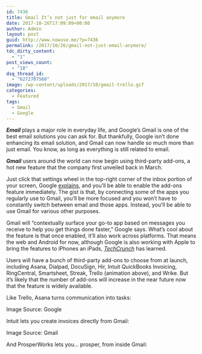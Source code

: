 ```yaml
---
id: 7436
title: Gmail It’s not just for email anymore
date: 2017-10-26T17:09:09+00:00
author: Admin
layout: post
guid: http://www.nowuse.me/?p=7436
permalink: /2017/10/26/gmail-not-just-email-anymore/
tdc_dirty_content:
  - "1"
post_views_count:
  - "18"
dsq_thread_id:
  - "6272707560"
image: /wp-content/uploads/2017/10/gmail-trello.gif
categories:
  - Featured
tags:
  - Gmail
  - Google
---
```

<em><strong>Email</strong></em> plays a major role in everyday life, and Google’s Gmail is one of the best email solutions you can ask for. But thankfully, Google isn’t done enhancing its email solution, and Gmail can now handle so much more than just email. You know, as long as everything is still related to email.

<em><strong>Gmail</strong></em> users around the world can now begin using third-party add-ons, a hot new feature that the company first unveiled back in March.

Just click that settings wheel in the top-right corner of the inbox portion of your screen, Google <a href="https://www.blog.google/products/g-suite/do-more-your-inbox-gmail-add-ons/" target="_blank" rel="nofollow noopener">explains</a>, and you’ll be able to enable the add-ons feature immediately. The gist is that, by connecting some of the apps you regularly use to Gmail, you’ll be more focused and you won’t have to constantly switch between email and those apps. Instead, you’ll be able to use Gmail for various other purposes.

Gmail will “contextually surface your go-to app based on messages you receive to help you get things done faster,” Google says. What’s cool about the feature is that once enabled, it’ll also work across platforms. That means the web and Android for now, although Google is also working with Apple to bring the features to iPhones an iPads, <a href="https://techcrunch.com/2017/10/24/gmail-gets-third-party-add-ons/" target="_blank" rel="nofollow noopener"><em>TechCrunch</em></a> has learned.

Users will have a bunch of third-party add-ons to choose from at launch, including Asana, Dialpad, DocuSign, Hir, Intuit QuickBooks Invoicing, RingCentral, Smartsheet, Streak, Trello (animation above), and Wrike. But it’s likely that the number of add-ons will increase in the near future now that the feature is widely available.

Like Trello, Asana turns communication into tasks:

<img class="aligncenter size-full wp-image-5596396" src="https://boygeniusreport.files.wordpress.com/2017/10/gmail-asana.gif?w=782" alt="" data-attachment-id="5596396" data-permalink="http://bgr.com/2017/10/25/gmail-features-add-ons-web-android/gmail-asana/" data-orig-file="https://boygeniusreport.files.wordpress.com/2017/10/gmail-asana.gif?w=782" data-orig-size="900,470" data-comments-opened="1" data-image-meta="{&quot;aperture&quot;:&quot;0&quot;,&quot;credit&quot;:&quot;&quot;,&quot;camera&quot;:&quot;&quot;,&quot;caption&quot;:&quot;&quot;,&quot;created_timestamp&quot;:&quot;0&quot;,&quot;copyright&quot;:&quot;&quot;,&quot;focal_length&quot;:&quot;0&quot;,&quot;iso&quot;:&quot;0&quot;,&quot;shutter_speed&quot;:&quot;0&quot;,&quot;title&quot;:&quot;&quot;,&quot;orientation&quot;:&quot;0&quot;}" data-image-title="gmail-asana" data-image-description="" data-medium-file="https://boygeniusreport.files.wordpress.com/2017/10/gmail-asana.gif?w=782?w=300" data-large-file="https://boygeniusreport.files.wordpress.com/2017/10/gmail-asana.gif?w=782?w=782" /><span class="image-meta clearfix"><span class="source right">Image Source: Google</span></span>

Intuit lets you create invoices directly from Gmail:

<img class="aligncenter size-full wp-image-5596397" src="https://boygeniusreport.files.wordpress.com/2017/10/gmail-intuit.gif?w=782" alt="" data-attachment-id="5596397" data-permalink="http://bgr.com/2017/10/25/gmail-features-add-ons-web-android/gmail-intuit/" data-orig-file="https://boygeniusreport.files.wordpress.com/2017/10/gmail-intuit.gif?w=782" data-orig-size="900,473" data-comments-opened="1" data-image-meta="{&quot;aperture&quot;:&quot;0&quot;,&quot;credit&quot;:&quot;&quot;,&quot;camera&quot;:&quot;&quot;,&quot;caption&quot;:&quot;&quot;,&quot;created_timestamp&quot;:&quot;0&quot;,&quot;copyright&quot;:&quot;&quot;,&quot;focal_length&quot;:&quot;0&quot;,&quot;iso&quot;:&quot;0&quot;,&quot;shutter_speed&quot;:&quot;0&quot;,&quot;title&quot;:&quot;&quot;,&quot;orientation&quot;:&quot;0&quot;}" data-image-title="gmail-intuit" data-image-description="" data-medium-file="https://boygeniusreport.files.wordpress.com/2017/10/gmail-intuit.gif?w=782?w=300" data-large-file="https://boygeniusreport.files.wordpress.com/2017/10/gmail-intuit.gif?w=782?w=782" /><span class="image-meta clearfix"><span class="source right">Image Source: Gmail</span></span>

And ProsperWorks lets you… prosper, from inside Gmail:

<img class="aligncenter size-full wp-image-5596395" src="https://boygeniusreport.files.wordpress.com/2017/10/gmail-prosperworks.gif?w=782" alt="" data-attachment-id="5596395" data-permalink="http://bgr.com/2017/10/25/gmail-features-add-ons-web-android/gmail-prosperworks/" data-orig-file="https://boygeniusreport.files.wordpress.com/2017/10/gmail-prosperworks.gif?w=782" data-orig-size="900,470" data-comments-opened="1" data-image-meta="{&quot;aperture&quot;:&quot;0&quot;,&quot;credit&quot;:&quot;&quot;,&quot;camera&quot;:&quot;&quot;,&quot;caption&quot;:&quot;&quot;,&quot;created_timestamp&quot;:&quot;0&quot;,&quot;copyright&quot;:&quot;&quot;,&quot;focal_length&quot;:&quot;0&quot;,&quot;iso&quot;:&quot;0&quot;,&quot;shutter_speed&quot;:&quot;0&quot;,&quot;title&quot;:&quot;&quot;,&quot;orientation&quot;:&quot;0&quot;}" data-image-title="gmail-prosperworks" data-image-description="" data-medium-file="https://boygeniusreport.files.wordpress.com/2017/10/gmail-prosperworks.gif?w=782?w=300" data-large-file="https://boygeniusreport.files.wordpress.com/2017/10/gmail-prosperworks.gif?w=782?w=782" />
